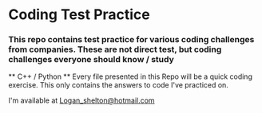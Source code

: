 # Coding Test Practice
### This repo contains test practice for various coding challenges from companies. These are not direct test, but coding challenges everyone should know / study

** C++ / Python **
Every file presented in this Repo will be a quick coding exercise. This only contains the answers to code I've practiced on. 


I'm available at Logan_shelton@hotmail.com

